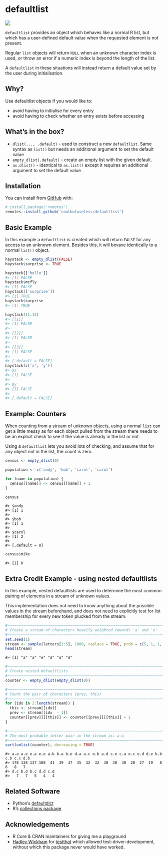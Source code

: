 
<!-- README.md is generated from README.Rmd. Please edit that file -->

# defaultlist

<!-- badges: start -->

![](https://img.shields.io/badge/cool-useless-green.svg)
<!-- badges: end -->

`defaultlist` provides an object which behaves like a normal R list, but
which has a user-defined default value when the requested element is not
present.

Regular `list` objects will return `NULL` when an unknown character
index is used, or throw an error if a numeric index is beyond the length
of the list.

A `defaultlist` in these situations will instead return a default value
set by the user during initialisation.

## Why?

Use defaultlist objects if you would like to:

  - avoid having to initialise for every entry
  - avoid having to check whether an entry exists before accessing

## What’s in the box?

  - `dlist(..., .default)` - used to construct a new `defaultlist`. Same
    syntax as `list()` but needs an additional argument to set the
    default value
  - `empty_dlist(.default)` - create an empty list with the given
    default.
  - `as.dlist()` - identical to `as.list()` except it requires an
    additional argument to set the default value

## Installation

You can install from
[GitHub](https://github.com/coolbutuseless/defaultlist) with:

``` r
# install.package('remotes')
remotes::install_github('coolbutuseless/defaultlist')
```

## Basic Example

In this example a `defaultlist` is created which will return `FALSE` for
any access to an unknown element. Besides this, it will bevave
identically to a normal `list()` object.

``` r
haystack <- empty_dlist(FALSE)
haystack$surprise <- TRUE

haystack[['hello']]
#> [1] FALSE
haystack$mcfly
#> [1] FALSE
haystack[['surprise']]
#> [1] TRUE
haystack$surprise
#> [1] TRUE

haystack[11:13]
#> [[1]]
#> [1] FALSE
#> 
#> [[2]]
#> [1] FALSE
#> 
#> [[3]]
#> [1] FALSE
#> 
#> [.default = FALSE]
haystack[c('x', 'y')]
#> $x
#> [1] FALSE
#> 
#> $y
#> [1] FALSE
#> 
#> [.default = FALSE]
```

## Example: Counters

When counting from a stream of unknown objects, using a normal `list`
can get a little messy as for each object pulled from the stream there
needs to be an explicit check to see if the value is already in the list
or not.

Using a `defaultlist` lets you avoid lots of checking, and assume that
for any object not in the list, the count is zero.

``` r
census <- empty_dlist(0)

population <- c('andy', 'bob', 'carol', 'carol')

for (name in population) {
  census[[name]] <- census[[name]] + 1
}

census
```

    #> $andy
    #> [1] 1
    #> 
    #> $bob
    #> [1] 1
    #> 
    #> $carol
    #> [1] 2
    #> 
    #> [.default = 0]

``` r
census$mike
```

    #> [1] 0

## Extra Credit Example - using nested defaultlists

In this example, nested defaultlists are used to determine the most
common pairing of elements in a stream of unknown values.

This implementation does not need to know anything about the possible
values in the stream beforehand, and does not need to explicitly test
for list membership for every new token plucked from the stream.

``` r
#~~~~~~~~~~~~~~~~~~~~~~~~~~~~~~~~~~~~~~~~~~~~~~~~~~~~~~~~~~~~~~~~~~~~~~~~~~~~~~
# Create a stream of characters heavily weighted towards 'a' and 'e'
#~~~~~~~~~~~~~~~~~~~~~~~~~~~~~~~~~~~~~~~~~~~~~~~~~~~~~~~~~~~~~~~~~~~~~~~~~~~~~~
set.seed(1)
stream <- sample(letters[1:5], 1000, replace = TRUE, prob = c(5, 1, 1, 1, 4))
head(stream)
```

    #> [1] "a" "a" "e" "d" "a" "d"

``` r
#~~~~~~~~~~~~~~~~~~~~~~~~~~~~~~~~~~~~~~~~~~~~~~~~~~~~~~~~~~~~~~~~~~~~~~~~~~~~~~
# Create nested defaultlists
#~~~~~~~~~~~~~~~~~~~~~~~~~~~~~~~~~~~~~~~~~~~~~~~~~~~~~~~~~~~~~~~~~~~~~~~~~~~~~~
counter <- empty_dlist(empty_dlist(0))

#~~~~~~~~~~~~~~~~~~~~~~~~~~~~~~~~~~~~~~~~~~~~~~~~~~~~~~~~~~~~~~~~~~~~~~~~~~~~~~
# Count the pair of characters (prev, this)
#~~~~~~~~~~~~~~~~~~~~~~~~~~~~~~~~~~~~~~~~~~~~~~~~~~~~~~~~~~~~~~~~~~~~~~~~~~~~~~
for (idx in 2:length(stream)) {
  this <- stream[[idx]]
  prev <- stream[[idx  - 1]]
  counter[[prev]][[this]] <- counter[[prev]][[this]] + 1
}

#~~~~~~~~~~~~~~~~~~~~~~~~~~~~~~~~~~~~~~~~~~~~~~~~~~~~~~~~~~~~~~~~~~~~~~~~~~~~~~
# The most probable letter pair in the stream is: a-a
#~~~~~~~~~~~~~~~~~~~~~~~~~~~~~~~~~~~~~~~~~~~~~~~~~~~~~~~~~~~~~~~~~~~~~~~~~~~~~~
sort(unlist(counter), decreasing = TRUE)
```

    #> a.a a.e e.a e.e a.b b.a b.e d.a a.c e.b a.d c.e c.a e.c e.d d.e b.b c.b c.c d.b 
    #> 178 138 137 108  41  39  37  35  32  32  30  30  30  28  27  19   8   8   8   7 
    #> d.c b.d b.c d.d c.d 
    #>   7   7   5   4   4

## Related Software

  - Python’s
    [defaultdict](https://docs.python.org/3.8/library/collections.html#collections.defaultdict)
  - R’s [collections
    package](https://cran.r-project.org/package=collections)

## Acknowledgements

  - R Core & CRAN maintainers for giving me a playground
  - [Hadley Wickham](https://github.com/hadley) for
    [testthat](https://cran.r-project.org/package=testthat) which
    allowed test-driver-development, without which this package never
    would have worked.
